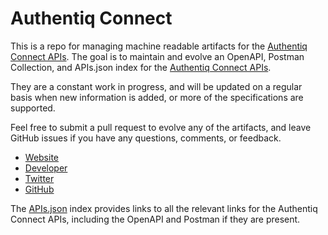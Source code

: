 # Authentiq ConnectThis is a repo for managing machine readable artifacts for the [Authentiq Connect APIs](http://authentiq.io). The goal is to maintain and evolve an OpenAPI, Postman Collection, and APIs.json index for the [Authentiq Connect APIs](http://authentiq.io).They are a constant work in progress, and will be updated on a regular basis when new information is added, or more of the specifications are supported.Feel free to submit a pull request to evolve any of the artifacts, and leave GitHub issues if you have any questions, comments, or feedback.- [Website](http://authentiq.io)- [Developer](http://authentiq.io)- [Twitter](AuthentiqID)- [GitHub](https://github.com/AuthentiqID)The [APIs.json](https://github.com/api-evangelist/authentiq-connect/blob/master/apis.json) index provides links to all the relevant links for the Authentiq Connect APIs, including the OpenAPI and Postman if they are present.